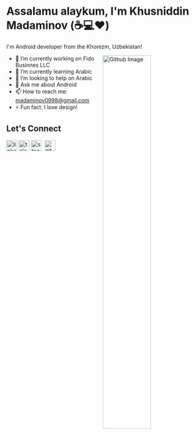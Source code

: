 # Assalamu alaykum, I'm Khusniddin Madaminov (:coffee::computer::heart:)

I'm Android developer from the Khorezm, Uzbekistan!

<img width="50%" align="right" alt="Github Image" src="https://raw.githubusercontent.com/onimur/.github/master/.resources/git-header.svg" />

- 🔭 I’m currently working on Fido Businnes LLC
- 🌱 I’m currently learning Arabic
- 👯 I’m looking to help on Arabic
- 💬 Ask me about Android
- 📫 How to reach me: [madaminov0998@gmail.com](mailto:madaminov0998@gmail.com)
- ⚡ Fun fact: I love design!

## Let's Connect

[<img src='https://cdn.jsdelivr.net/npm/simple-icons@v3/icons/linkedin.svg' alt='linkedin' height='28'>](https://www.linkedin.com/in/husniddin-madaminov-683366197/)&nbsp;[<img src='https://cdn.jsdelivr.net/npm/simple-icons@v3/icons/telegram.svg' alt='telegram' height='28'>](https://t.me/HusniddinMadaminov)&nbsp;[<img src='https://cdn.jsdelivr.net/npm/simple-icons@3.13.0/icons/stackoverflow.svg' alt='stackoverflow' height='28'>](https://stackoverflow.com/users/12213891/husniddin-madaminov)&nbsp;
[<img src='https://cdn.jsdelivr.net/npm/simple-icons@3.13.0/icons/github.svg' alt='github' height='28'>](https://github.com/KhusniddinMadaminov)&nbsp;  


<!--
**KhusniddinMadaminov/KhusniddinMadaminov** is a ✨ _special_ ✨ repository because its `README.md` (this file) appears on your GitHub profile.

Here are some ideas to get you started:

- 🔭 I’m currently working on ...
- 🌱 I’m currently learning ...
- 👯 I’m looking to collaborate on ...
- 🤔 I’m looking for help with ...
- 💬 Ask me about ...
- 📫 How to reach me: ...
- 😄 Pronouns: ...
- ⚡ Fun fact: ...
-->
